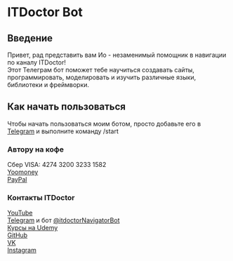 # ITDoctor Bot
## Введение
Привет, рад представить вам Ио - незаменимый помощник в навигации по каналу ITDoctor!  
Этот Телеграм бот поможет тебе научиться создавать сайты, программировать, моделировать и изучить различные языки, библиотеки и фреймворки.

## Как начать пользоваться
Чтобы начать пользоваться моим ботом, просто добавьте его в [Telegram](https://t.me/itdoctorNavigatorBot?start) и выполните команду /start 

### Автору на кофе

Сбер VISA: 4274 3200 3233 1582  
[Yoomoney](https://yasobe.ru/na/itdoctor)  
[PayPal](https://paypal.me/itdoctorstudio)

### Контакты ITDoctor

[YouTube](https://www.youtube.com/c/ITDoctor)  
[Telegram](https://t.me/itdoctorstudio) и бот [@itdoctorNavigatorBot](https://t.me/itdoctorNavigatorBot?start)  
[Курсы на Udemy](https://www.udemy.com/user/useinov-ismail-asanovich/)  
[GitHub](https://github.com/morphIsmail)  
[VK](https://vk.com/itdoctorstudio)  
[Instagram](https://instagram.com/ismail_asanovich)